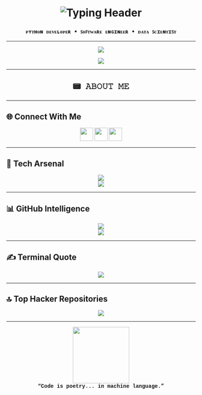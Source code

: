 <!-- Retro Hacker-FB Lite Theme GitHub Profile for Ranjit Pandey -->

<h1 align="center">
  <img src="https://readme-typing-svg.demolab.com?font=Orbitron&weight=700&size=30&pause=1000&color=00FF00&center=true&vCenter=true&width=600&lines=System+Booting...;Welcome+Back%2C+Ranjit+Pandey.;" alt="Typing Header" />
</h1>

<h3 align="center" style="font-family:'Courier New', Courier, monospace;">
  <code>ᴘʏᴛʜᴏɴ ᴅᴇᴠᴇʟᴏᴘᴇʀ • ꜱᴏꜰᴛᴡᴀʀᴇ ᴇɴɢɪɴᴇᴇʀ • ᴅᴀᴛᴀ ꜱᴄɪᴇɴᴛɪꜱᴛ</code>
</h3>

---

<p align="center">
  <img src="https://readme-typing-svg.demolab.com?font=Fira+Code&pause=1000&color=39FF14&center=true&vCenter=true&width=500&lines=Data+Driven+Decisions;Creative+Code+Craftsman;Engineer+of+Tomorrow;Welcome+to+Ranjit's+Cyber+Terminal" />
</p>

<p align="center">
  <img src="https://img.shields.io/badge/CODENAME-THERANJITPANDEY-informational?style=for-the-badge&logo=github&logoColor=white&color=blue" />
</p>

---

<h2 align="center" style="font-family:'Courier New', Courier, monospace;">📟 𝙰𝙱𝙾𝚄𝚃 𝙼𝙴</h2>

---

## 🌐 Connect With Me
<p align="center">
  <a href="https://instagram.com/theranjitpandey"><img src="https://skillicons.dev/icons?i=instagram" height="35"/></a>
  <a href="https://linkedin.com/in/ranjitpandey"><img src="https://skillicons.dev/icons?i=linkedin" height="35"/></a>
  <a href="https://x.com/theranjitpandey"><img src="https://skillicons.dev/icons?i=twitter" height="35"/></a>
</p>

---

## 🧰 Tech Arsenal
<p align="center">
  <img src="https://skillicons.dev/icons?i=python,cpp,html,css,js,react,nextjs,go,php,kotlin,r,git,github,bootstrap,angular,opencv" />
  <br/>
  <img src="https://skillicons.dev/icons?i=aws,gcp,azure,mysql,postgres,mongodb,sqlite,vscode,figma,anaconda,tensorflow,pytorch,numpy,pandas,matplotlib" />
</p>

---

## 📊 GitHub Intelligence

<p align="center">
  <img src="https://github-readme-stats.vercel.app/api?username=theranjitpandey&show_icons=true&theme=radical&hide_border=true" />
  <br>
  <img src="https://github-readme-stats.vercel.app/api/top-langs/?username=theranjitpandey&layout=compact&theme=radical&hide_border=true" />
</p>

---

## ✍️ Terminal Quote
<p align="center">
  <img src="https://quotes-github-readme.vercel.app/api?type=horizontal&theme=dark" />
</p>

---

## 🔝 Top Hacker Repositories

<p align="center">
  <img src="https://github-contributor-stats.vercel.app/api?username=theranjitpandey&limit=5&theme=dark&combine_all_yearly_contributions=true" />
</p>

---

<p align="center" style="font-family:'Courier New', Courier, monospace;">
  <img src="https://raw.githubusercontent.com/rahulbanerjee26/githubProfileReadmeGenerator/main/gifs/black-hacker-cat.gif" height="150"/>
  <br>
  <b>“Code is poetry... in machine language.”</b>
</p>
